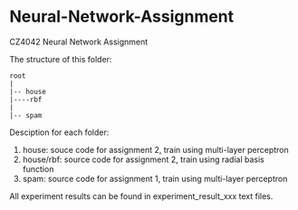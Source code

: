 # Neural-Network-Assignment
CZ4042 Neural Network Assignment

The structure of this folder:

```
root
|
|-- house
|----rbf
|
|-- spam
```

Desciption for each folder:

1. house: souce code for assignment 2, train using multi-layer perceptron
2. house/rbf: source code for assignment 2, train using radial basis function
3. spam: source code for assignment 1, train using multi-layer perceptron

All experiment results can be found in experiment_result_xxx text files. 